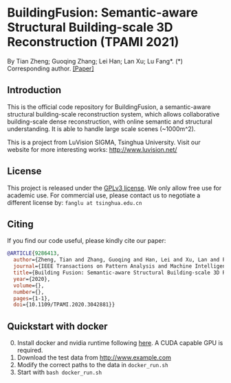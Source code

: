# BuildingFusion: Semantic-aware Structural Building-scale 3D Reconstruction (TPAMI 2021)

By Tian Zheng; Guoqing Zhang; Lei Han; Lan Xu; Lu Fang*. (\*) Corresponding author.
[[Paper]](https://ieeexplore.ieee.org/abstract/document/9286413) 


<!-- <div align="center">
<img src="docs/scene0249_00_output_2.gif" width="48%" />
<img src="docs/scene0430_00_output_2.gif" width="48%" />
</div>

<br> -->

## Introduction
This is the official code repository for BuildingFusion, a semantic-aware structural building-scale reconstruction system, which allows collaborative building-scale dense reconstruction, with online semantic and structural understanding. It is able to handle large scale scenes (~1000m^2).

This is a project from LuVision SIGMA, Tsinghua University. Visit our website for more interesting works: http://www.luvision.net/

## License
This project is released under the [GPLv3 license](LICENSE). We only allow free use for academic use. For commercial use, please contact us to negotiate a different license by: `fanglu at tsinghua.edu.cn`

## Citing

If you find our code useful, please kindly cite our paper:

```bibtex
@ARTICLE{9286413,
  author={Zheng, Tian and Zhang, Guoqing and Han, Lei and Xu, Lan and Fang, Lu},
  journal={IEEE Transactions on Pattern Analysis and Machine Intelligence}, 
  title={Building Fusion: Semantic-aware Structural Building-scale 3D Reconstruction}, 
  year={2020},
  volume={},
  number={},
  pages={1-1},
  doi={10.1109/TPAMI.2020.3042881}}
```

## Quickstart with docker
0. Install docker and nvidia runtime following [here](https://docs.nvidia.com/datacenter/cloud-native/container-toolkit/install-guide.html). A CUDA capable GPU is required.
1. Download the test data from http://www.example.com
2. Modify the correct paths to the data in `docker_run.sh`
3. Start with `bash docker_run.sh`

